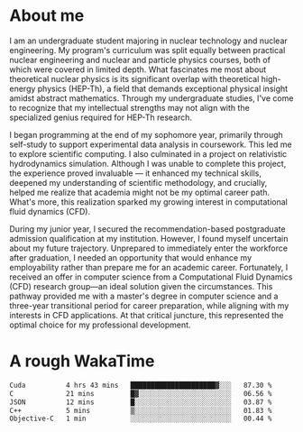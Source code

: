 # About me

I am an undergraduate student majoring in nuclear technology and nuclear engineering. My program's curriculum was split equally between practical nuclear engineering and nuclear and particle physics courses, both of which were covered in limited depth. What fascinates me most about theoretical nuclear physics is its significant overlap with theoretical high-energy physics (HEP-Th), a field that demands exceptional physical insight amidst abstract mathematics. Through my undergraduate studies, I've come to recognize that my intellectual strengths may not align with the specialized genius required for HEP-Th research.

I began programming at the end of my sophomore year, primarily through self-study to support experimental data analysis in coursework. This led me to explore scientific computing. I also culminated in a project on relativistic hydrodynamics simulation. Although I was unable to complete this project, the experience proved invaluable — it enhanced my technical skills, deepened my understanding of scientific methodology, and crucially, helped me realize that academia might not be my optimal career path. What's more, this realization sparked my growing interest in computational fluid dynamics (CFD).

During my junior year, I secured the recommendation-based postgraduate admission qualification at my institution. However, I found myself uncertain about my future trajectory. Unprepared to immediately enter the workforce after graduation, I needed an opportunity that would enhance my employability rather than prepare me for an academic career. Fortunately, I received an offer in computer science from a Computational Fluid Dynamics (CFD) research group—an ideal solution given the circumstances. This pathway provided me with a master's degree in computer science and a three-year transitional period for career preparation, while aligning with my interests in CFD applications. At that critical juncture, this represented the optimal choice for my professional development.

# A rough WakaTime

<!--START_SECTION:waka-->

```txt
Cuda          4 hrs 43 mins   █████████████████████▓░░░   87.30 %
C             21 mins         █▓░░░░░░░░░░░░░░░░░░░░░░░   06.56 %
JSON          12 mins         █░░░░░░░░░░░░░░░░░░░░░░░░   03.87 %
C++           5 mins          ▒░░░░░░░░░░░░░░░░░░░░░░░░   01.83 %
Objective-C   1 min           ░░░░░░░░░░░░░░░░░░░░░░░░░   00.44 %
```

<!--END_SECTION:waka-->
